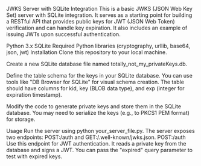 JWKS Server with SQLite Integration
This is a basic JWKS (JSON Web Key Set) server with SQLite integration. It serves as a starting point for building a RESTful API that provides public keys for JWT (JSON Web Token) verification and can handle key expiration. It also includes an example of issuing JWTs upon successful authentication.

Python 3.x
SQLite
Required Python libraries (cryptography, urllib, base64, json, jwt)
Installation
Clone this repository to your local machine.

Create a new SQLite database file named totally_not_my_privateKeys.db.

Define the table schema for the keys in your SQLite database. You can use tools like "DB Browser for SQLite" for visual schema creation. The table should have columns for kid, key (BLOB data type), and exp (integer for expiration timestamp).

Modify the code to generate private keys and store them in the SQLite database. You may need to serialize the keys (e.g., to PKCS1 PEM format) for storage.

Usage
Run the server using python your_server_file.py.
The server exposes two endpoints: POST:/auth and GET:/.well-known/jwks.json.
POST:/auth
Use this endpoint for JWT authentication.
It reads a private key from the database and signs a JWT.
You can pass the "expired" query parameter to test with expired keys.


